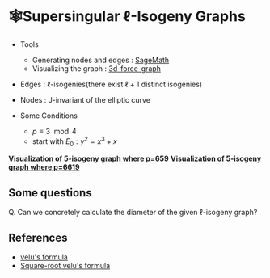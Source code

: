 # 🕸️Supersingular $\ell$-Isogeny Graphs
+ Tools
    + Generating nodes and edges : [SageMath](http://sagemath.org)
    + Visualizing the graph : [3d-force-graph](https://github.com/vasturiano/3d-force-graph)

+ Edges : $\ell$-isogenies(there exist $\ell + 1$ distinct isogenies)
+ Nodes : J-invariant of the elliptic curve
+ Some Conditions
    + $p \equiv 3 \mod 4$
    + start with $E_0 : y^2 = x^3 + x$

__[Visualization of 5-isogeny graph where p=659](https://gusgkr0117.github.io/assets/Isogeny_Graphs/659_5_graph.html)__
__[Visualization of 5-isogeny graph where p=6619](https://gusgkr0117.github.io/assets/Isogeny_Graphs/6619_5_graph.html)__

## Some questions
Q. Can we concretely calculate the diameter of the given $\ell$-isogeny graph?

## References
+ [velu's formula](https://aghitza.github.io/pdf/other/velu.pdf)
+ [Square-root velu's formula](https://eprint.iacr.org/2020/1109.pdf)
